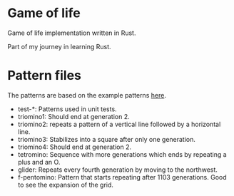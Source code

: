 # Game of life
Game of life implementation written in Rust.

Part of my journey in learning Rust.

# Pattern files
The patterns are based on the example patterns [here](http://pi.math.cornell.edu/~lipa/mec/lesson6.html).

* test-\*: Patterns used in unit tests.
* triomino1: Should end at generation 2.
* triomino2: repeats a pattern of a vertical line followed by a horizontal line.
* triomino3: Stabilizes into a square after only one generation.
* triomino4: Should end at generation 2.
* tetromino: Sequence with more generations which ends by repeating a plus and an O.
* glider: Repeats every fourth generation by moving to the northwest.
* f-pentomino: Pattern that starts repeating after 1103 generations. Good to see the expansion of the grid.